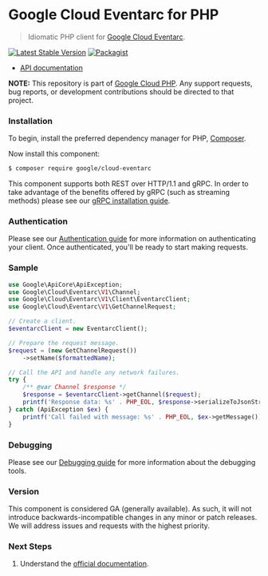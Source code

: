 # Google Cloud Eventarc for PHP

> Idiomatic PHP client for [Google Cloud Eventarc](https://cloud.google.com/eventarc).

[![Latest Stable Version](https://poser.pugx.org/google/cloud-eventarc/v/stable)](https://packagist.org/packages/google/cloud-eventarc) [![Packagist](https://img.shields.io/packagist/dm/google/cloud-eventarc.svg)](https://packagist.org/packages/google/cloud-eventarc)

* [API documentation](https://cloud.google.com/php/docs/reference/cloud-eventarc/latest)

**NOTE:** This repository is part of [Google Cloud PHP](https://github.com/googleapis/google-cloud-php). Any
support requests, bug reports, or development contributions should be directed to
that project.

### Installation

To begin, install the preferred dependency manager for PHP, [Composer](https://getcomposer.org/).

Now install this component:

```sh
$ composer require google/cloud-eventarc
```

This component supports both REST over HTTP/1.1 and gRPC. In order to take advantage of the benefits offered by gRPC (such as streaming methods)
please see our [gRPC installation guide](https://cloud.google.com/php/grpc).

### Authentication

Please see our [Authentication guide](https://github.com/googleapis/google-cloud-php/blob/main/AUTHENTICATION.md) for more information
on authenticating your client. Once authenticated, you'll be ready to start making requests.

### Sample

```php
use Google\ApiCore\ApiException;
use Google\Cloud\Eventarc\V1\Channel;
use Google\Cloud\Eventarc\V1\Client\EventarcClient;
use Google\Cloud\Eventarc\V1\GetChannelRequest;

// Create a client.
$eventarcClient = new EventarcClient();

// Prepare the request message.
$request = (new GetChannelRequest())
    ->setName($formattedName);

// Call the API and handle any network failures.
try {
    /** @var Channel $response */
    $response = $eventarcClient->getChannel($request);
    printf('Response data: %s' . PHP_EOL, $response->serializeToJsonString());
} catch (ApiException $ex) {
    printf('Call failed with message: %s' . PHP_EOL, $ex->getMessage());
}
```

### Debugging

Please see our [Debugging guide](https://github.com/googleapis/google-cloud-php/blob/main/DEBUG.md)
for more information about the debugging tools.

### Version

This component is considered GA (generally available). As such, it will not introduce backwards-incompatible changes in
any minor or patch releases. We will address issues and requests with the highest priority.

### Next Steps

1. Understand the [official documentation](https://cloud.google.com/eventarc/docs).
